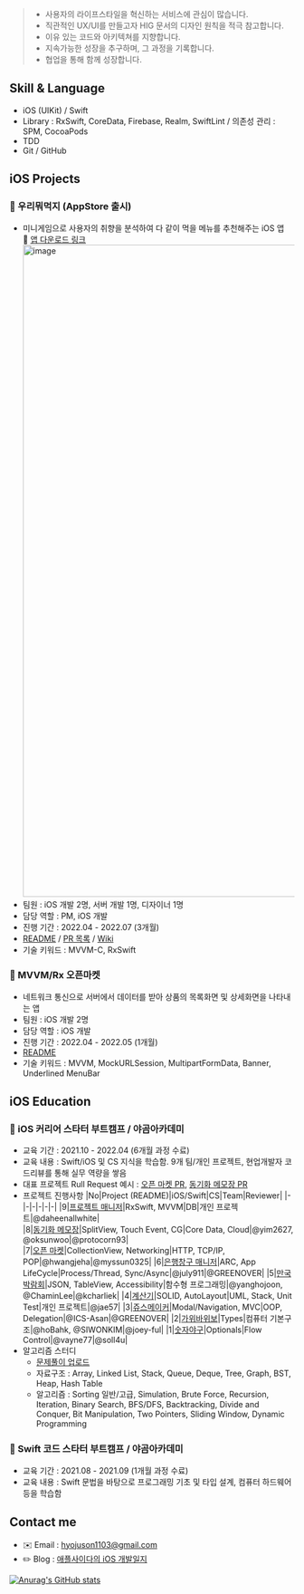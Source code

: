 
> * 사용자의 라이프스타일을 혁신하는 서비스에 관심이 많습니다.
> * 직관적인 UX/UI를 만들고자 HIG 문서의 디자인 원칙을 적극 참고합니다.
> * 이유 있는 코드와 아키텍쳐를 지향합니다.
> * 지속가능한 성장을 추구하며, 그 과정을 기록합니다.
> * 협업을 통해 함께 성장합니다.

## Skill & Language
- iOS (UIKit) / Swift
- Library : RxSwift, CoreData, Firebase, Realm, SwiftLint / 의존성 관리 : SPM, CocoaPods
- TDD
- Git / GitHub

## iOS Projects
### 🍙 우리뭐먹지 (AppStore 출시)
- 미니게임으로 사용자의 취향을 분석하여 다 같이 먹을 메뉴를 추천해주는 iOS 앱   
   🔗 [앱 다운로드 링크](https://apps.apple.com/app/1632157845)
   <img width="1152" alt="image" src="https://user-images.githubusercontent.com/70856586/178147195-49f6ccd8-1972-44aa-8abf-8e054bdc8839.png">
- 팀원 : iOS 개발 2명, 서버 개발 1명, 디자이너 1명
- 담당 역할 : PM, iOS 개발
- 진행 기간 : 2022.04 - 2022.07 (3개월)
- [README](https://github.com/just1103/WhatWeEat) / [PR 목록](https://github.com/just1103/WhatWeEat/pulls?q=is%3Apr+is%3Aclosed) / [Wiki](https://github.com/just1103/WhatWeEat/wiki)
- 기술 키워드 : MVVM-C, RxSwift
   
### 🛒 MVVM/Rx 오픈마켓
- 네트워크 통신으로 서버에서 데이터를 받아 상품의 목록화면 및 상세화면을 나타내는 앱
- 팀원 : iOS 개발 2명
- 담당 역할 : iOS 개발
- 진행 기간 : 2022.04 - 2022.05 (1개월)
- [README](https://github.com/just1103/MVVM-RX-OpenMarket)
- 기술 키워드 : MVVM, MockURLSession, MultipartFormData, Banner, Underlined MenuBar

## iOS Education
### 🍎 iOS 커리어 스타터 부트캠프 / 야곰아카데미
* 교육 기간 : 2021.10 - 2022.04 (6개월 과정 수료) 
* 교육 내용 : Swift/iOS 및 CS 지식을 학습함. 9개 팀/개인 프로젝트, 현업개발자 코드리뷰를 통해 실무 역량을 쌓음
* 대표 프로젝트 Rull Request 예시 : [오픈 마켓 PR](https://github.com/yagom-academy/ios-open-market/pull/114), [동기화 메모장 PR](https://github.com/yagom-academy/ios-cloud-notes/pull/88)
* 프로젝트 진행사항
  |No|Project (README)|iOS/Swift|CS|Team|Reviewer|
  |-|-|-|-|-|-|
  |9|[프로젝트 매니저](https://github.com/just1103/ios-project-manager/tree/step2-2Rx)|RxSwift, MVVM|DB|개인 프로젝트|@daheenallwhite|    
  |8|[동기화 메모장](https://github.com/just1103/ios-cloud-notes/tree/step3)|SplitView, Touch Event, CG|Core Data, Cloud|@yim2627, @oksunwoo|@protocorn93|  
  |7|[오픈 마켓](https://github.com/just1103/ios-open-market/tree/step3)|CollectionView, Networking|HTTP, TCP/IP, POP|@hwangjeha|@myssun0325|
  |6|[은행창구 매니저](https://github.com/just1103/ios-bank-manager/tree/step3)|ARC, App LifeCycle|Process/Thread, Sync/Async|@july911|@GREENOVER|
  |5|[만국박람회](https://github.com/just1103/ios-exposition-universelle)|JSON, TableView, Accessibility|함수형 프로그래밍|@yanghojoon, @ChaminLee|@kcharliek|
  |4|[계산기](https://github.com/just1103/ios-calculator-app/tree/step3)|SOLID, AutoLayout|UML, Stack, Unit Test|개인 프로젝트|@jae57|
  |3|[쥬스메이커](https://github.com/just1103/ios-juice-maker)|Modal/Navigation, MVC|OOP, Delegation|@ICS-Asan|@GREENOVER|
  |2|[가위바위보](https://github.com/just1103/ios-rock-paper-scissors)|Types|컴퓨터 기본구조|@hoBahk, @SIWONKIM|@joey-ful|
  |1|[숫자야구](https://github.com/just1103/ios-number-baseball)|Optionals|Flow Control|@vayne77|@soll4u|
* 알고리즘 스터디 
   - [문제풀이 업로드](https://github.com/Alg0rithm-Study/Algorithm_Study_A1/tree/applecider)
   - 자료구조 : Array, Linked List, Stack, Queue, Deque, Tree, Graph, BST, Heap, Hash Table
   - 알고리즘 : Sorting 일반/고급, Simulation, Brute Force, Recursion, Iteration, Binary Search, BFS/DFS, Backtracking, Divide and Conquer, Bit Manipulation, Two Pointers, Sliding Window, Dynamic Programming

### 🍎 Swift 코드 스타터 부트캠프 / 야곰아카데미
* 교육 기간 : 2021.08 - 2021.09 (1개월 과정 수료)
* 교육 내용 : Swift 문법을 바탕으로 프로그래밍 기초 및 타입 설계, 컴퓨터 하드웨어 등을 학습함

## Contact me
* ✉️ Email : hyojuson1103@gmail.com
* ✏️ Blog : [애플사이다의 iOS 개발일지](https://applecider2020.tistory.com/)

[![Anurag's GitHub stats](https://github-readme-stats.vercel.app/api?username=just1103)](https://github.com/anuraghazra/github-readme-stats)
<!--
**just1103/just1103** is a ✨ _special_ ✨ repository because its `README.md` (this file) appears on your GitHub profile.
